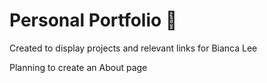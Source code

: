 # Personal Portfolio :dizzy:
Created to display projects and relevant links for Bianca Lee 

Planning to create an About page

